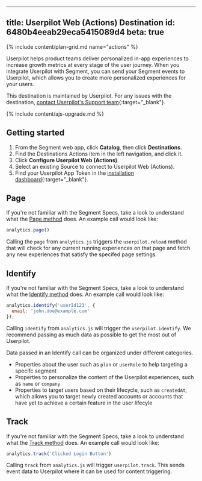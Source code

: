 
---
title: Userpilot Web (Actions) Destination
id: 6480b4eeab29eca5415089d4
beta: true
---

{% include content/plan-grid.md name="actions" %}

Userpilot helps product teams deliver personalized in-app experiences to increase growth metrics at every stage of the user journey. When you integrate Userpilot with Segment, you can send your Segment events to Userpilot, which allows you to create more personalized experiences for your users.


This destination is maintained by Userpilot. For any issues with the destination, [contact Userpilot's Support team](mailto:support@userpilot.co){:target="_blank"}.

{% include content/ajs-upgrade.md %}


## Getting started

1. From the Segment web app, click **Catalog**, then click **Destinations**.
2. Find the Destinations Actions item in the left navigation, and click it.
3. Click **Configure Userpilot Web (Actions)**.
4. Select an existing Source to connect to Userpilot Web (Actions).
5. Find your Userpilot App Token in the [installation dashboard](https://run.userpilot.io/installation){:target="_blank"}.


## Page
If you're not familiar with the Segment Specs, take a look to understand what the [Page method](/docs/connections/spec/page/) does. An example call would look like:

```js
analytics.page()
```

Calling the `page` from `analytics.js` triggers the `userpilot.reload` method that will check for any current running experiences on that page and fetch any new experiences that satisfy the specifed page settings.

## Identify

If you're not familiar with the Segment Specs, take a look to understand what the [Identify method](/docs/connections/spec/identify/) does. An example call would look like:

```js
analytics.identify('userId123', {
  email: 'john.doe@example.com'
});
```

Calling `identify` from `analytics.js` will trigger the `userpilot.identify`. We recommend passing as much data as possible to get the most out of Userpilot.

Data passed in an Identify call can be organized under different categories.
* Properties about the user such as `plan` or `userRole` to help targeting a specifc segment
* Properties to personalize the content of the Userpilot experiences, such as `name` or `company`
* Properties to target users based on their lifecycle, such as `createdAt`, which allows you to target newly created accounts or accounts that have yet to achieve a certain feature in the user lifecyle


## Track

If you're not familiar with the Segment Specs, take a look to understand what the [Track method](/docs/connections/spec/track/) does. An example call would look like:

```js
analytics.track('Clicked Login Button')
```

Calling `track` from `analytics.js` will trigger `userpilot.track`. This sends event data to Userpilot where it can be used for content triggering.
